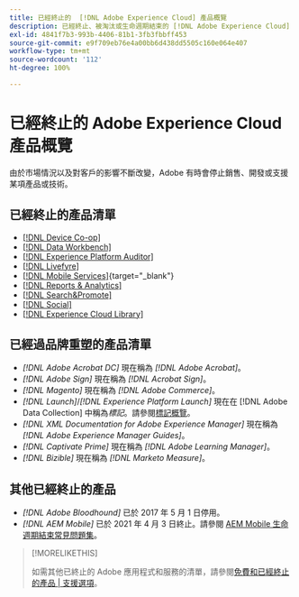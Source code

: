 ```yaml
---
title: 已經終止的  [!DNL Adobe Experience Cloud] 產品概覽
description: 已經終止、被淘汰或生命週期結束的 [!DNL Adobe Experience Cloud] 和 [!DNL Adobe Experience Platform] 產品概覽
exl-id: 4841f7b3-993b-4406-81b1-3fb3fbbff453
source-git-commit: e9f709eb76e4a00bb6d438dd5505c160e064e407
workflow-type: tm+mt
source-wordcount: '112'
ht-degree: 100%

---
```


# 已經終止的 Adobe Experience Cloud 產品概覽

由於市場情況以及對客戶的影響不斷改變，Adobe 有時會停止銷售、開發或支援某項產品或技術。

## 已經終止的產品清單

* [[!DNL Device Co-op]](device-co-op.md)
* [[!DNL Data Workbench]](data-workbench.md)
* [[!DNL Experience Platform Auditor]](auditor.md)
* [[!DNL Livefyre]](livefyre.md)
* [[!DNL Mobile Services]](https://experienceleague.adobe.com/docs/mobile-services/using/eol.html){target="_blank"}
* [[!DNL Reports & Analytics]](reports-and-analytics.md)
* [[!DNL Search&Promote]](search-promote.md)
* [[!DNL Social]](social.md)
* [[!DNL Experience Cloud Library]](experience-cloud-library.md)

<!--
## Notifications of upcoming products to be discontinued

* [!DNL Data Workbench] end-of-life date is **December 31, 2023**. [Link]

-->

## 已經過品牌重塑的產品清單

* *[!DNL Adobe Acrobat DC]* 現在稱為 *[!DNL Adobe Acrobat]*。
* *[!DNL Adobe Sign]* 現在稱為 *[!DNL Acrobat Sign]*。
* *[!DNL Magento]* 現在稱為 *[!DNL Adobe Commerce]*。
* *[!DNL Launch]*/*[!DNL Experience Platform Launch]* 現在在 [!DNL Adobe Data Collection] 中稱為&#x200B;*標記*。請參閱[標記概覽](https://experienceleague.adobe.com/docs/experience-platform/tags/home.html)。
* *[!DNL XML Documentation for Adobe Experience Manager]* 現在稱為 *[!DNL Adobe Experience Manager Guides]*。
* *[!DNL Captivate Prime]* 現在稱為 *[!DNL Adobe Learning Manager]*。
* *[!DNL Bizible]* 現在稱為 *[!DNL Marketo Measure]*。

## 其他已經終止的產品

* *[!DNL Adobe Bloodhound]* 已於 2017 年 5 月 1 日停用。
* *[!DNL AEM Mobile]* 已於 2021 年 4 月 3 日終止。請參閱 [AEM Mobile 生命週期結束常見問題集](https://helpx.adobe.com/digital-publishing-solution/help/aem-mobile-end-of-life-faq.html)。

>[!MORELIKETHIS]
>
>如需其他已終止的 Adobe 應用程式和服務的清單，請參閱[免費和已經終止的產品 | 支援選項](https://helpx.adobe.com/support/programs/support-options-free-discontinued-apps-services.html)。
